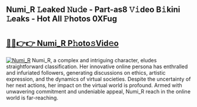 ## Numi_R 𝙻eaked 𝙽u𝚍e - Part-as8 𝚅𝚒deo B𝚒kini 𝙻eaks - Hot All 𝙿hotos 0XFug

# <h2><a href="http://ld3kjpb.urlbe.top/?page=Numi_R">🔗🔗👉👉 Numi_R P𝚑oto𝚜Vid𝚎o</a></h2>

[![Numi_R](https://i.imgur.com/eBuTRDB.gif)](http://ld3kjpb.urlbe.top/?page=Numi_R)
Numi_R, a complex and intriguing character, eludes straightforward classification. Her innovative online persona has enthralled and infuriated followers, generating discussions on ethics, artistic expression, and the dynamics of virtual societies. Despite the uncertainty of her next actions, her impact on the virtual world is profound. Armed with unwavering commitment and undeniable appeal, Numi_R reach in the online world is far-reaching.
